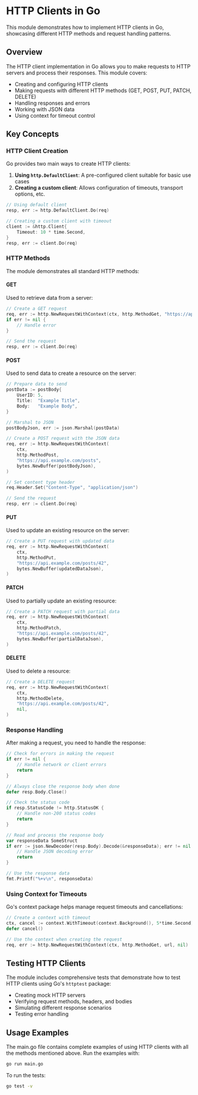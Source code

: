 # HTTP Clients in Go

This module demonstrates how to implement HTTP clients in Go, showcasing different HTTP methods and request handling patterns.

## Overview

The HTTP client implementation in Go allows you to make requests to HTTP servers and process their responses. This module covers:

- Creating and configuring HTTP clients
- Making requests with different HTTP methods (GET, POST, PUT, PATCH, DELETE)
- Handling responses and errors
- Working with JSON data
- Using context for timeout control

## Key Concepts

### HTTP Client Creation

Go provides two main ways to create HTTP clients:

1. **Using `http.DefaultClient`**: A pre-configured client suitable for basic use cases
2. **Creating a custom client**: Allows configuration of timeouts, transport options, etc.

```go
// Using default client
resp, err := http.DefaultClient.Do(req)

// Creating a custom client with timeout
client := &http.Client{
    Timeout: 10 * time.Second,
}
resp, err := client.Do(req)
```

### HTTP Methods

The module demonstrates all standard HTTP methods:

#### GET

Used to retrieve data from a server:

```go
// Create a GET request
req, err := http.NewRequestWithContext(ctx, http.MethodGet, "https://api.example.com/posts/42", nil)
if err != nil {
    // Handle error
}

// Send the request
resp, err := client.Do(req)
```

#### POST

Used to send data to create a resource on the server:

```go
// Prepare data to send
postData := postBody{
    UserID: 5,
    Title:  "Example Title",
    Body:   "Example Body",
}

// Marshal to JSON
postBodyJson, err := json.Marshal(postData)

// Create a POST request with the JSON data
req, err := http.NewRequestWithContext(
    ctx,
    http.MethodPost,
    "https://api.example.com/posts",
    bytes.NewBuffer(postBodyJson),
)

// Set content type header
req.Header.Set("Content-Type", "application/json")

// Send the request
resp, err := client.Do(req)
```

#### PUT

Used to update an existing resource on the server:

```go
// Create a PUT request with updated data
req, err := http.NewRequestWithContext(
    ctx,
    http.MethodPut,
    "https://api.example.com/posts/42",
    bytes.NewBuffer(updatedDataJson),
)
```

#### PATCH

Used to partially update an existing resource:

```go
// Create a PATCH request with partial data
req, err := http.NewRequestWithContext(
    ctx,
    http.MethodPatch,
    "https://api.example.com/posts/42",
    bytes.NewBuffer(partialDataJson),
)
```

#### DELETE

Used to delete a resource:

```go
// Create a DELETE request
req, err := http.NewRequestWithContext(
    ctx,
    http.MethodDelete,
    "https://api.example.com/posts/42",
    nil,
)
```

### Response Handling

After making a request, you need to handle the response:

```go
// Check for errors in making the request
if err != nil {
    // Handle network or client errors
    return
}

// Always close the response body when done
defer resp.Body.Close()

// Check the status code
if resp.StatusCode != http.StatusOK {
    // Handle non-200 status codes
    return
}

// Read and process the response body
var responseData SomeStruct
if err := json.NewDecoder(resp.Body).Decode(&responseData); err != nil {
    // Handle JSON decoding error
    return
}

// Use the response data
fmt.Printf("%+v\n", responseData)
```

### Using Context for Timeouts

Go's context package helps manage request timeouts and cancellations:

```go
// Create a context with timeout
ctx, cancel := context.WithTimeout(context.Background(), 5*time.Second)
defer cancel()

// Use the context when creating the request
req, err := http.NewRequestWithContext(ctx, http.MethodGet, url, nil)
```

## Testing HTTP Clients

The module includes comprehensive tests that demonstrate how to test HTTP clients using Go's `httptest` package:

- Creating mock HTTP servers
- Verifying request methods, headers, and bodies
- Simulating different response scenarios
- Testing error handling

## Usage Examples

The main.go file contains complete examples of using HTTP clients with all the methods mentioned above. Run the examples with:

```bash
go run main.go
```

To run the tests:

```bash
go test -v
```